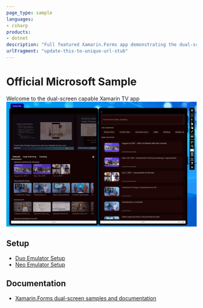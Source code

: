 ```yaml
---
page_type: sample
languages:
- csharp
products:
- dotnet
description: "Full featured Xamarin.Forms app demonstrating the dual-screen device capability for neo and duo devices"
urlFragment: "update-this-to-unique-url-stub"
---
```


# Official Microsoft Sample

Welcome to the dual-screen capable Xamarin TV app
![xamarin TV demo on a surface neo device](images/xamarintv-neo.png)

## Setup

- [Duo Emulator Setup](https://docs.microsoft.com/en-us/dual-screen/android/use-emulator)
- [Neo Emulator Setup](https://docs.microsoft.com/en-us/dual-screen/windows/use-emulator)

## Documentation

- [Xamarin.Forms dual-screen samples and documentation](https://docs.microsoft.com/xamarin/xamarin-forms/app-fundamentals/dual-screen/)


